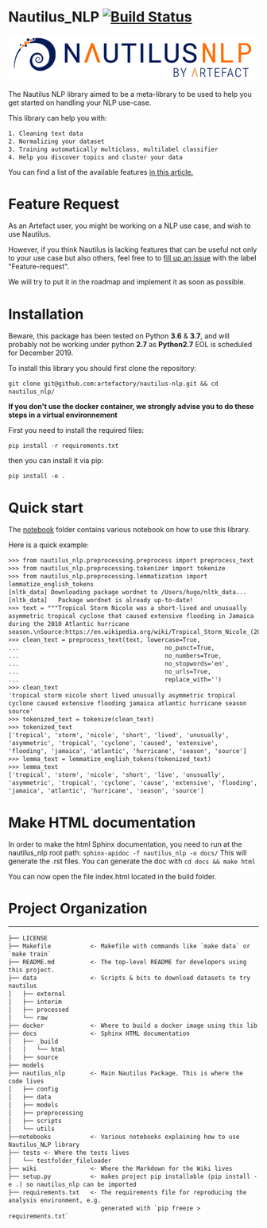 Nautilus_NLP [![Build Status](https://travis-ci.com/artefactory/nautilus-nlp.svg?token=Ssg4shz5pz9qGnYCybSj&branch=master)](https://travis-ci.com/artefactory/nautilus-nlp)
==============================
![Nautilus-NLP](/references/nautilus_nlp_logo.png)

The Nautilus NLP library aimed to be a meta-library to be used to help you get started on handling your NLP use-case.

This library can help you with:

    1. Cleaning text data
    2. Normalizing your dataset
    3. Training automatically multiclass, multilabel classifier
    4. Help you discover topics and cluster your data

You can find a list of the available features [in this article.](https://artefactory.atlassian.net/wiki/spaces/CK/pages/822837299/Nautilus+NLP+-+key+features)

# Feature Request

As an Artefact user, you might be working on a NLP use case, and wish to use Nautilus.

However, if you think Nautilus is lacking features that can be useful not only to your use case but also others, feel free to to [fill up an issue](https://github.com/artefactory/nautilus-nlp/issues) with the label "Feature-request".

We will try to put it in the roadmap and implement it as soon as possible.

# Installation

Beware, this package has been tested on Python **3.6** & **3.7**, and will probably not be working under python **2.7** as **Python2.7** EOL is scheduled for December 2019. 

To install this library you should first clone the repository:

```
git clone git@github.com:artefactory/nautilus-nlp.git && cd nautilus_nlp/
```

**If you don't use the docker container, we strongly advise you to do these steps in a virtual environnement**

First you need to install the required files:

```
pip install -r requirements.txt
```

then you can install it via pip:

```
pip install -e .
```

# Quick start

The [notebook](notebooks/) folder contains various notebook on how to use this library.

Here is a quick example:

```
>>> from nautilus_nlp.preprocessing.preprocess import preprocess_text
>>> from nautilus_nlp.preprocessing.tokenizer import tokenize
>>> from nautilus_nlp.preprocessing.lemmatization import lemmatize_english_tokens
[nltk_data] Downloading package wordnet to /Users/hugo/nltk_data...
[nltk_data]   Package wordnet is already up-to-date!
>>> text = """Tropical Storm Nicole was a short-lived and unusually asymmetric tropical cyclone that caused extensive flooding in Jamaica during the 2010 Atlantic hurricane season.\nSource:https://en.wikipedia.org/wiki/Tropical_Storm_Nicole_(2010)"""
>>> clean_text = preprocess_text(text, lowercase=True,
...                                         no_punct=True,
...                                         no_numbers=True,
...                                         no_stopwords='en',
...                                         no_urls=True,
...                                         replace_with='')
>>> clean_text
'tropical storm nicole short lived unusually asymmetric tropical cyclone caused extensive flooding jamaica atlantic hurricane season source'
>>> tokenized_text = tokenize(clean_text)
>>> tokenized_text
['tropical', 'storm', 'nicole', 'short', 'lived', 'unusually', 'asymmetric', 'tropical', 'cyclone', 'caused', 'extensive', 'flooding', 'jamaica', 'atlantic', 'hurricane', 'season', 'source']
>>> lemma_text = lemmatize_english_tokens(tokenized_text)
>>> lemma_text
['tropical', 'storm', 'nicole', 'short', 'live', 'unusually', 'asymmetric', 'tropical', 'cyclone', 'cause', 'extensive', 'flooding', 'jamaica', 'atlantic', 'hurricane', 'season', 'source']
```


# Make HTML documentation

In order to make the html Sphinx documentation, you need to run at the nautilus_nlp root path:
`sphinx-apidoc -f nautilus_nlp -o docs/`
This will generate the .rst files.
You can generate the doc with
`cd docs && make html`

You can now open the file index.html located in the build folder.
# Project Organization
------------

    ├── LICENSE
    ├── Makefile           <- Makefile with commands like `make data` or `make train`
    ├── README.md          <- The top-level README for developers using this project.
    ├── data               <- Scripts & bits to download datasets to try nautilus
    │   ├── external
    │   ├── interim
    │   ├── processed
    │   └── raw
    ├── docker             <- Where to build a docker image using this lib
    ├── docs               <- Sphinx HTML documentation
    │   ├── _build
    │   │   └── html
    │   ├── source
    ├── models
    ├── nautilus_nlp       <- Main Nautilus Package. This is where the code lives
    │   ├── config
    │   ├── data
    │   ├── models
    │   ├── preprocessing
    │   ├── scripts
    │   └── utils
    ├──notebooks           <- Various notebooks explaining how to use Nautilus_NLP library
    ├── tests <- Where the tests lives
    │   └── testfolder_fileloader
    ├── wiki               <- Where the Markdown for the Wiki lives
    ├── setup.py           <- makes project pip installable (pip install -e .) so nautilus_nlp can be imported
    ├── requirements.txt   <- The requirements file for reproducing the analysis environment, e.g.
                              generated with `pip freeze > requirements.txt`    
